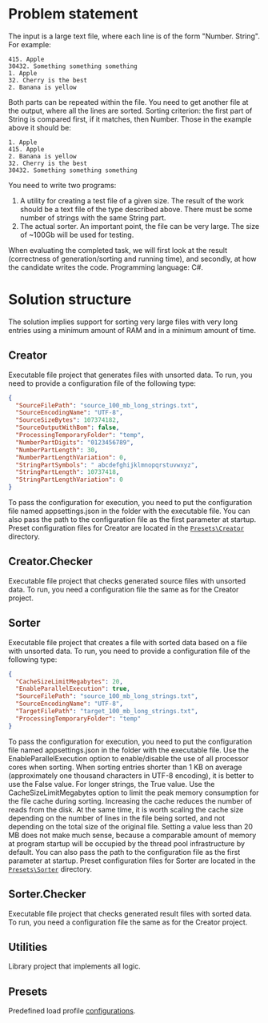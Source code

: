 # Problem statement
The input is a large text file, where each line is of the form "Number. String". For example:
```
415. Apple
30432. Something something something
1. Apple
32. Cherry is the best
2. Banana is yellow
```
Both parts can be repeated within the file. You need to get another file at the output, where all the lines
are sorted. Sorting criterion: the first part of String is compared first, if it matches, then Number.
Those in the example above it should be:
```
1. Apple
415. Apple
2. Banana is yellow
32. Cherry is the best
30432. Something something something
```
You need to write two programs:
1. A utility for creating a test file of a given size. The result of the work should be a text file of the type
described above. There must be some number of strings with the same String part.
2. The actual sorter. An important point, the file can be very large. The size of ~100Gb will be used for
testing.

When evaluating the completed task, we will first look at the result (correctness of generation/sorting
and running time), and secondly, at how the candidate writes the code. Programming language: C#.
# Solution structure
The solution implies support for sorting very large files with very long entries using a minimum amount of RAM and in a minimum amount of time.
## Creator
Executable file project that generates files with unsorted data. To run, you need to provide a configuration file of the following type:
```json
{
  "SourceFilePath": "source_100_mb_long_strings.txt",
  "SourceEncodingName": "UTF-8",
  "SourceSizeBytes": 107374182,
  "SourceOutputWithBom": false,
  "ProcessingTemporaryFolder": "temp",
  "NumberPartDigits": "0123456789",
  "NumberPartLength": 30,
  "NumberPartLengthVariation": 0,
  "StringPartSymbols": " abcdefghijklmnopqrstuvwxyz",
  "StringPartLength": 10737418,
  "StringPartLengthVariation": 0
}
```
To pass the configuration for execution, you need to put the configuration file named appsettings.json in the folder with the executable file.
You can also pass the path to the configuration file as the first parameter at startup. Preset configuration files for Creator are located in
the [`Presets\Creator`](https://github.com/TheSquidCombatant/LongFileSort/tree/main/Presets/Creator) directory.
## Creator.Checker
Executable file project that checks generated source files with unsorted data. To run, you need a configuration file the same as for the Creator project.
## Sorter
Executable file project that creates a file with sorted data based on a file with unsorted data. To run, you need to provide a configuration file of the following type:
```json
{
  "CacheSizeLimitMegabytes": 20,
  "EnableParallelExecution": true,
  "SourceFilePath": "source_100_mb_long_strings.txt",
  "SourceEncodingName": "UTF-8",
  "TargetFilePath": "target_100_mb_long_strings.txt",
  "ProcessingTemporaryFolder": "temp"
}
```
To pass the configuration for execution, you need to put the configuration file named appsettings.json in the folder with the executable file.
Use the EnableParallelExecution option to enable/disable the use of all processor cores when sorting. When sorting entries shorter than 1 KB on average (approximately one thousand characters in UTF-8 encoding), it is better to use the False value. For longer strings, the True value.
Use the CacheSizeLimitMegabytes option to limit the peak memory consumption for the file cache during sorting. Increasing the cache reduces the number of reads from the disk. At the same time, it is worth scaling the cache size depending on the number of lines in the file being sorted, and not depending on the total size of the original file. Setting a value less than 20 MB does not make much sense, because a comparable amount of memory at program startup will be occupied by the thread pool infrastructure by default.
You can also pass the path to the configuration file as the first parameter at startup. Preset configuration files for Sorter are located in
the [`Presets\Sorter`](https://github.com/TheSquidCombatant/LongFileSort/tree/main/Presets/Sorter) directory.
## Sorter.Checker
Executable file project that checks generated result files with sorted data. To run, you need a configuration file the same as for the Creator project.
## Utilities
Library project that implements all logic.
## Presets
Predefined load profile [configurations](https://github.com/TheSquidCombatant/LongFileSort/tree/main/Presets).
